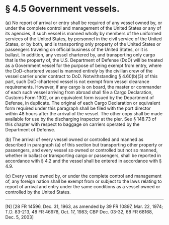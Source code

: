 # § 4.5   Government vessels.

(a) No report of arrival or entry shall be required of any vessel owned by, or under the complete control and management of the United States or any of its agencies, if such vessel is manned wholly by members of the uniformed services of the United States, by personnel in the civil service of the United States, or by both, and is transporting only property of the United States or passengers traveling on official business of the United States, or it is ballast. In addition, any vessel chartered by, and transporting only cargo that is the property of, the U.S. Department of Defense (DoD) will be treated as a Government vessel for the purpose of being exempt from entry, where the DoD-chartered vessel is manned entirely by the civilian crew of the vessel carrier under contract to DoD. Notwithstanding § 4.60(b)(3) of this part, such DoD-chartered vessel is not exempt from vessel clearance requirements. However, if any cargo is on board, the master or commander of each such vessel arriving from abroad shall file a Cargo Declaration, Customs Form 1302, or an equivalent form issued by the Department of Defense, in duplicate. The original of each Cargo Declaration or equivalent form required under this paragraph shall be filed with the port director within 48 hours after the arrival of the vessel. The other copy shall be made available for use by the discharging inspector at the pier. See § 148.73 of this chapter with respect to baggage on carriers operated by the Department of Defense.


(b) The arrival of every vessel owned or controlled and manned as described in paragraph (a) of this section but transporting other property or passengers, and every vessel so owned or controlled but not so manned, whether in ballast or transporting cargo or passengers, shall be reported in accordance with § 4.2 and the vessel shall be entered in accordance with § 4.9.


(c) Every vessel owned by, or under the complete control and management of, any foreign nation shall be exempt from or subject to the laws relating to report of arrival and entry under the same conditions as a vessel owned or controlled by the United States.



---

[N] [28 FR 14596, Dec. 31, 1963, as amended by 39 FR 10897, Mar. 22, 1974; T.D. 83-213, 48 FR 46978, Oct. 17, 1983; CBP Dec. 03-32, 68 FR 68168, Dec. 5, 2003]




